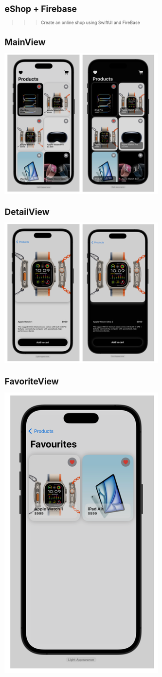 #  eShop + Firebase

>>>  Create an online shop using SwiftUI and FireBase

#  MainView
![eShop- DetailedView](https://github.com/r-v-slv/eShop-FireBase-/blob/main/eShop%20(FireBase)/Images(for%20ReadME)/MainView.png)

#  DetailView
![eShop- DetailedView](https://github.com/r-v-slv/eShop-FireBase-/blob/main/eShop%20(FireBase)/Images(for%20ReadME)/DetailedView.png)

#  FavoriteView
![eShop- DetailedView](https://github.com/r-v-slv/eShop-FireBase-/blob/main/eShop%20(FireBase)/Images(for%20ReadME)/FavoritesView.png)
